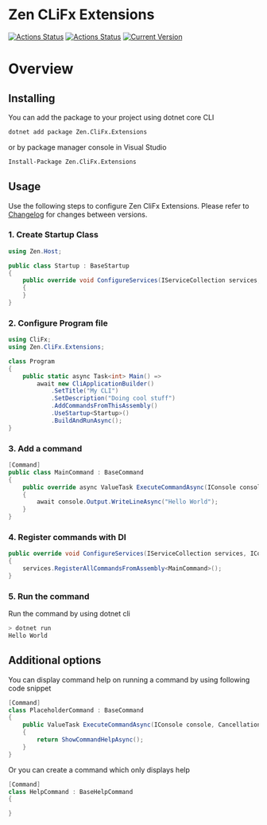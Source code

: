 # Zen CLiFx Extensions
[![Actions Status](https://github.com/WajahatAliAbid/zen-clifx-extensions/workflows/.NET%20Core%20Build/badge.svg?branch=main)](https://github.com/WajahatAliAbid/zen-clifx-extensions/actions) [![Actions Status](https://github.com/WajahatAliAbid/zen-clifx-extensions/workflows/.NET%20Core%20Publish/badge.svg)](https://github.com/WajahatAliAbid/zen-clifx-extensions/actions) [![Current Version](https://img.shields.io/badge/Version-1.6.2-brightgreen?logo=nuget&labelColor=30363D)](./CHANGELOG.md#162---2021-12-03)

# Overview

## Installing
You can add the package to your project using dotnet core CLI
```bash
dotnet add package Zen.CliFx.Extensions
```
or by package manager console in Visual Studio
```bash
Install-Package Zen.CliFx.Extensions
```

## Usage
Use the following steps to configure Zen CliFx Extensions. Please refer to [Changelog](./CHANGELOG.md) for changes between versions.

### 1. Create Startup Class
```csharp
using Zen.Host;

public class Startup : BaseStartup
{
    public override void ConfigureServices(IServiceCollection services, IConfigurationRoot configuration)
    {
    }
}
```

### 2. Configure Program file
```csharp
using CliFx;
using Zen.CliFx.Extensions;

class Program
{
    public static async Task<int> Main() => 
        await new CliApplicationBuilder()
            .SetTitle("My CLI")
            .SetDescription("Doing cool stuff")
            .AddCommandsFromThisAssembly()
            .UseStartup<Startup>()
            .BuildAndRunAsync();
}
```

### 3. Add a command
```csharp
[Command]
public class MainCommand : BaseCommand
{
    public override async ValueTask ExecuteCommandAsync(IConsole console, CancellationToken cancellationToken)
    {
        await console.Output.WriteLineAsync("Hello World");
    }
}
```

### 4. Register commands with DI
```csharp
public override void ConfigureServices(IServiceCollection services, IConfigurationRoot configuration)
{
    services.RegisterAllCommandsFromAssembly<MainCommand>();
}
```

### 5. Run the command
Run the command by using dotnet cli
```bash
> dotnet run
Hello World
```

## Additional options
You can display command help on running a command by using following code snippet
```csharp
[Command]
class PlaceholderCommand : BaseCommand
{
    public ValueTask ExecuteCommandAsync(IConsole console, CancellationToken cancellationToken)
    {
        return ShowCommandHelpAsync();
    }
}
```
Or you can create a command which only displays help
```csharp
[Command]
class HelpCommand : BaseHelpCommand
{

}
```